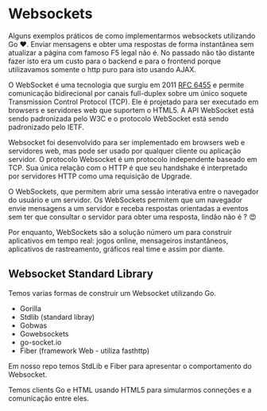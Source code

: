 # Websockets

Alguns exemplos práticos de como implementarmos websockets utilizando Go ❤️.
Enviar mensagens e obter uma respostas de forma instantânea sem atualizar a página com famoso F5 legal não é. No passado não tão distante fazer isto era um custo para o backend e para o frontend porque utilizavamos somente o http puro para isto usando AJAX.

O WebSocket é uma tecnologia que surgiu em 2011 [RFC 6455](https://datatracker.ietf.org/doc/html/rfc6455) e permite comunicação bidirecional por canais full-duplex sobre um único soquete Transmission Control Protocol (TCP). Ele é projetado para ser executado em browsers e servidores web que suportem o HTML5. A API WebSocket está sendo padronizada pelo W3C e o protocolo WebSocket está sendo padronizado pelo IETF.

Websocket foi desenvolvido para ser implementado em browsers web e servidores web, mas pode ser usado por qualquer cliente ou aplicação servidor. O protocolo Websocket é um protocolo independente baseado em TCP. Sua única relação com o HTTP é que seu handshake é interpretado por servidores HTTP como uma requisição de Upgrade.

O WebSockets, que permitem abrir uma sessão interativa entre o navegador do usuário e um servidor. Os WebSockets permitem que um navegador envie mensagens a um servidor e receba respostas orientadas a eventos sem ter que consultar o servidor para obter uma resposta, lindão não é ? 😍

Por enquanto, WebSockets são a solução número um para construir aplicativos em tempo real: jogos online, mensageiros instantâneos, aplicativos de rastreamento, gráficos real time e assim por diante.


## Websocket Standard Library

Temos varias formas de construir um Websocket utilizando Go.
 - Gorilla
 - Stdlib (standard libray)
 - Gobwas
 - Gowebsockets
 - go-socket.io
 - Fiber (framework Web - utiliza fasthttp)
  
Em nosso repo temos StdLib e Fiber para apresentar o comportamento do Websocket.

Temos clients Go e HTML usando HTML5 para simularmos conneções e a comunicação entre eles.


